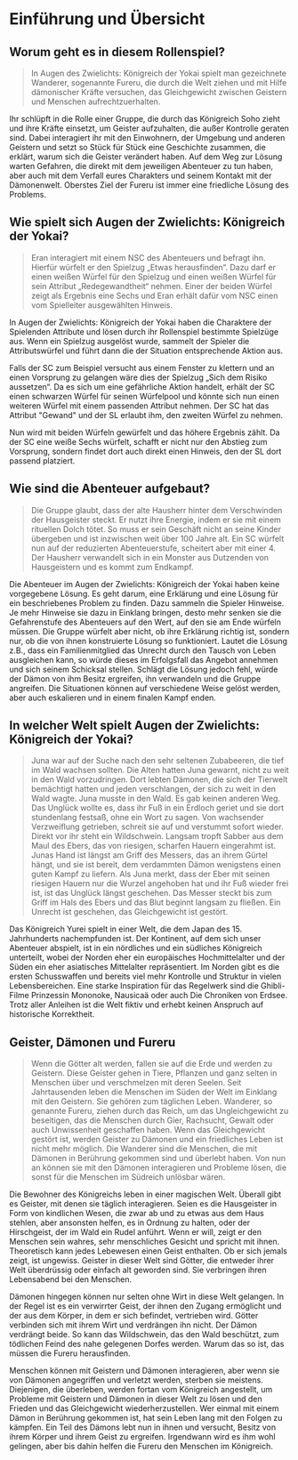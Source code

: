 # Einführung und Übersicht

## Worum geht es in diesem Rollenspiel?

> In Augen des Zwielichts: Königreich der Yokai spielt man gezeichnete Wanderer, sogenannte Fureru, die durch die Welt ziehen und mit Hilfe dämonischer Kräfte versuchen, das Gleichgewicht zwischen Geistern und Menschen aufrechtzuerhalten.

Ihr schlüpft in die Rolle einer Gruppe, die durch das Königreich Soho zieht und ihre Kräfte einsetzt, um Geister aufzuhalten, die außer Kontrolle geraten sind. Dabei interagiert ihr mit den Einwohnern, der Umgebung und anderen Geistern und setzt so Stück für Stück eine Geschichte zusammen, die erklärt, warum sich die Geister verändert haben. Auf dem Weg zur Lösung warten Gefahren, die direkt mit dem jeweiligen Abenteuer zu tun haben, aber auch mit dem Verfall eures Charakters und seinem Kontakt mit der Dämonenwelt. Oberstes Ziel der Fureru ist immer eine friedliche Lösung des Problems.

## Wie spielt sich Augen der Zwielichts: Königreich der Yokai?

> Eran interagiert mit einem NSC des Abenteuers und befragt ihn. Hierfür würfelt er den Spielzug „Etwas herausfinden“. Dazu darf er einen weißen Würfel für den Spielzug und einen weißen Würfel für sein Attribut „Redegewandtheit“ nehmen. Einer der beiden Würfel zeigt als Ergebnis eine Sechs und Eran erhält dafür vom NSC einen vom Spielleiter ausgewählten Hinweis.

In Augen der Zwielichts: Königreich der Yokai haben die Charaktere der Spielenden Attribute und lösen durch ihr Rollenspiel bestimmte Spielzüge aus. Wenn ein Spielzug ausgelöst wurde, sammelt der Spieler die Attributswürfel und führt dann die der Situation entsprechende Aktion aus.

Falls der SC zum Beispiel versucht aus einem Fenster zu klettern und an einen Vorsprung zu gelangen wäre dies der Spielzug „Sich dem Risiko aussetzen“. Da es sich um eine gefährliche Aktion handelt, erhält der SC einen schwarzen Würfel für seinen Würfelpool und könnte sich nun einen weiteren Würfel mit einem passenden Attribut nehmen. Der SC hat das Attribut "Gewand" und der SL erlaubt ihm, den zweiten Würfel zu nehmen.

Nun wird mit beiden Würfeln gewürfelt und das höhere Ergebnis zählt. Da der SC eine weiße Sechs würfelt, schafft er nicht nur den Abstieg zum Vorsprung, sondern findet dort auch direkt einen Hinweis, den der SL dort passend platziert.

## Wie sind die Abenteuer aufgebaut?

> Die Gruppe glaubt, dass der alte Hausherr hinter dem Verschwinden der Hausgeister steckt. Er nutzt ihre Energie, indem er sie mit einem rituellen Dolch tötet. So muss er sein Geschäft nicht an seine Kinder übergeben und ist inzwischen weit über 100 Jahre alt. Ein SC würfelt nun auf der reduzierten Abenteuerstufe, scheitert aber mit einer 4. Der Hausherr verwandelt sich in ein Monster aus Dutzenden von Hausgeistern und es kommt zum Endkampf.

Die Abenteuer im Augen der Zwielichts: Königreich der Yokai haben keine vorgegebene Lösung. Es geht darum, eine Erklärung und eine Lösung für ein beschriebenes Problem zu finden. Dazu sammeln die Spieler Hinweise. Je mehr Hinweise sie dazu in Einklang bringen, desto mehr senken sie die Gefahrenstufe des Abenteuers auf den Wert, auf den sie am Ende würfeln müssen. Die Gruppe würfelt aber nicht, ob ihre Erklärung richtig ist, sondern nur, ob die von ihnen konstruierte Lösung so funktioniert. Lautet die Lösung z.B., dass ein Familienmitglied das Unrecht durch den Tausch von Leben ausgleichen kann, so würde dieses im Erfolgsfall das Angebot annehmen und sich seinem Schicksal stellen. Schlägt die Lösung jedoch fehl, würde der Dämon von ihm Besitz ergreifen, ihn verwandeln und die Gruppe angreifen. Die Situationen können auf verschiedene Weise gelöst werden, aber auch eskalieren und in einem finalen Kampf enden.

## In welcher Welt spielt Augen der Zwielichts: Königreich der Yokai?

> Juna war auf der Suche nach den sehr seltenen Zubabeeren, die tief im Wald wachsen sollten. Die Alten hatten Juna gewarnt, nicht zu weit in den Wald vorzudringen. Dort lebten Dämonen, die sich der Tierwelt bemächtigt hatten und jeden verschlangen, der sich zu weit in den Wald wagte. Juna musste in den Wald. Es gab keinen anderen Weg. Das Unglück wollte es, dass ihr Fuß in ein Erdloch geriet und sie dort stundenlang festsaß, ohne ein Wort zu sagen. Von wachsender Verzweiflung getrieben, schreit sie auf und verstummt sofort wieder. Direkt vor ihr steht ein Wildschwein. Langsam tropft Sabber aus dem Maul des Ebers, das von riesigen, scharfen Hauern eingerahmt ist. Junas Hand ist längst am Griff des Messers, das an ihrem Gürtel hängt, und sie ist bereit, dem verdammten Dämon wenigstens einen guten Kampf zu liefern. Als Juna merkt, dass der Eber mit seinen riesigen Hauern nur die Wurzel angehoben hat und ihr Fuß wieder frei ist, ist das Unglück längst geschehen. Das Messer steckt bis zum Griff im Hals des Ebers und das Blut beginnt langsam zu fließen. Ein Unrecht ist geschehen, das Gleichgewicht ist gestört.

Das Königreich Yurei spielt in einer Welt, die dem Japan des 15. Jahrhunderts nachempfunden ist. Der Kontinent, auf dem sich unser Abenteuer abspielt, ist in ein nördliches und ein südliches Königreich unterteilt, wobei der Norden eher ein europäisches Hochmittelalter und der Süden ein eher asiatisches Mittelalter repräsentiert. Im Norden gibt es die ersten Schusswaffen und bereits viel mehr Kontrolle und Struktur in vielen Lebensbereichen. Eine starke Inspiration für das Regelwerk sind die Ghibli-Filme Prinzessin Mononoke, Nausicaä oder auch Die Chroniken von Erdsee. Trotz aller Anleihen ist die Welt fiktiv und erhebt keinen Anspruch auf historische Korrektheit.

## Geister, Dämonen und Fureru

> Wenn die Götter alt werden, fallen sie auf die Erde und werden zu Geistern. Diese Geister gehen in Tiere, Pflanzen und ganz selten in Menschen über und verschmelzen mit deren Seelen. Seit Jahrtausenden leben die Menschen im Süden der Welt im Einklang mit den Geistern. Sie gehören zum täglichen Leben. Wanderer, so genannte Fureru, ziehen durch das Reich, um das Ungleichgewicht zu beseitigen, das die Menschen durch Gier, Rachsucht, Gewalt oder auch Unwissenheit geschaffen haben. Wenn das Gleichgewicht gestört ist, werden Geister zu Dämonen und ein friedliches Leben ist nicht mehr möglich. Die Wanderer sind die Menschen, die mit Dämonen in Berührung gekommen sind und überlebt haben. Von nun an können sie mit den Dämonen interagieren und Probleme lösen, die sonst für die Menschen im Südreich unlösbar wären.

Die Bewohner des Königreichs leben in einer magischen Welt. Überall gibt es Geister, mit denen sie täglich interagieren. Seien es die Hausgeister in Form von kindlichen Wesen, die zwar ab und zu etwas aus dem Haus stehlen, aber ansonsten helfen, es in Ordnung zu halten, oder der Hirschgeist, der im Wald ein Rudel anführt. Wenn er will, zeigt er den Menschen sein wahres, sehr menschliches Gesicht und spricht mit ihnen. Theoretisch kann jedes Lebewesen einen Geist enthalten. Ob er sich jemals zeigt, ist ungewiss. Geister in dieser Welt sind Götter, die entweder ihrer Welt überdrüssig oder einfach alt geworden sind. Sie verbringen ihren Lebensabend bei den Menschen.

Dämonen hingegen können nur selten ohne Wirt in diese Welt gelangen. In der Regel ist es ein verwirrter Geist, der ihnen den Zugang ermöglicht und der aus dem Körper, in dem er sich befindet, vertrieben wird. Götter verbinden sich mit ihrem Wirt und verdrängen ihn nicht. Der Dämon verdrängt beide. So kann das Wildschwein, das den Wald beschützt, zum tödlichen Feind des nahe gelegenen Dorfes werden. Warum das so ist, das müssen die Fureru herausfinden.

Menschen können mit Geistern und Dämonen interagieren, aber wenn sie von Dämonen angegriffen und verletzt werden, sterben sie meistens. Diejenigen, die überleben, werden fortan vom Königreich angestellt, um Probleme mit Geistern und Dämonen in dieser Welt zu lösen und den Frieden und das Gleichgewicht wiederherzustellen. Wer einmal mit einem Dämon in Berührung gekommen ist, hat sein Leben lang mit den Folgen zu kämpfen. Ein Teil des Dämons lebt nun in ihnen und versucht, Besitz von ihrem Körper und ihrem Geist zu ergreifen. Irgendwann wird es ihm wohl gelingen, aber bis dahin helfen die Fureru den Menschen im Königreich.

